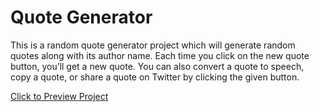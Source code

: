 # Quote Generator

This is a random quote generator project which will generate random quotes along with its author name. 
Each time you click on the new quote button, you’ll get a new quote. You can also convert a quote to 
speech, copy a quote, or share a quote on Twitter by clicking the given button.

[Click to Preview Project](https://n1khilnick.github.io/quote_generator/index.html)
